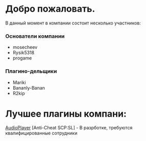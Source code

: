 # Добро пожаловать.
В данный момент в компании состоит несколько участников:
### Основатели компании
- mosecheev
- Rysik5318
- progame
### Плагино-дельщики
- Mariki
- Bananly-Banan
- R2kip
# Лучшее плагины компани:
[AudioPlayer](https://github.com/Edren-Baton-Team/AudioPlayer)
[Anti-Cheat SCP:SL] - В разрботке, требуются квалифицированные сотрудники
